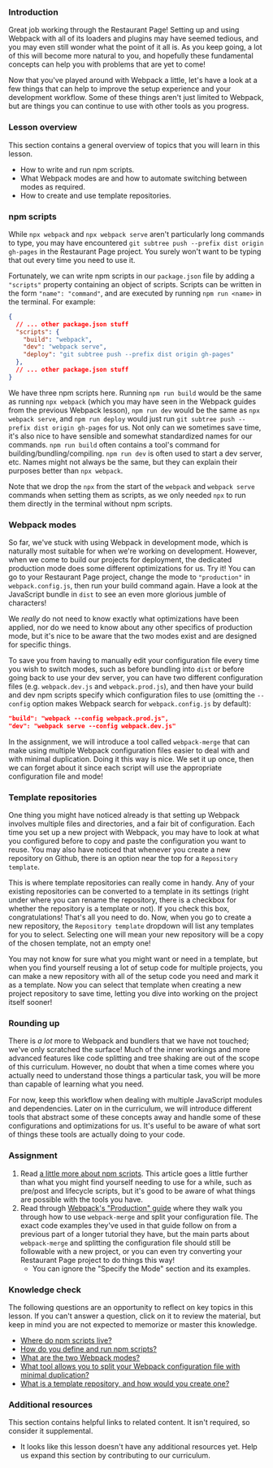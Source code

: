 ### Introduction

Great job working through the Restaurant Page! Setting up and using Webpack with all of its loaders and plugins may have seemed tedious, and you may even still wonder what the point of it all is. As you keep going, a lot of this will become more natural to you, and hopefully these fundamental concepts can help you with problems that are yet to come!

Now that you've played around with Webpack a little, let's have a look at a few things that can help to improve the setup experience and your development workflow. Some of these things aren't just limited to Webpack, but are things you can continue to use with other tools as you progress.

### Lesson overview

This section contains a general overview of topics that you will learn in this lesson.

- How to write and run npm scripts.
- What Webpack modes are and how to automate switching between modes as required.
- How to create and use template repositories.

### npm scripts

While `npx webpack` and `npx webpack serve` aren't particularly long commands to type, you may have encountered `git subtree push --prefix dist origin gh-pages` in the Restaurant Page project. You surely won't want to be typing that out every time you need to use it.

Fortunately, we can write npm scripts in our `package.json` file by adding a `"scripts"` property containing an object of scripts. Scripts can be written in the form `"name": "command"`, and are executed by running `npm run <name>` in the terminal. For example:

```json
{
  // ... other package.json stuff
  "scripts": {
    "build": "webpack",
    "dev": "webpack serve",
    "deploy": "git subtree push --prefix dist origin gh-pages"
  },
  // ... other package.json stuff
}
```

We have three npm scripts here. Running `npm run build` would be the same as running `npx webpack` (which you may have seen in the Webpack guides from the previous Webpack lesson), `npm run dev` would be the same as `npx webpack serve`, and `npm run deploy` would just run `git subtree push --prefix dist origin gh-pages` for us. Not only can we sometimes save time, it's also nice to have sensible and somewhat standardized names for our commands. `npm run build` often contains a tool's command for building/bundling/compiling. `npm run dev` is often used to start a dev server, etc. Names might not always be the same, but they can explain their purposes better than `npx webpack`.

Note that we drop the `npx` from the start of the `webpack` and `webpack serve` commands when setting them as scripts, as we only needed `npx` to run them directly in the terminal without npm scripts.

### Webpack modes

So far, we've stuck with using Webpack in development mode, which is naturally most suitable for when we're working on development. However, when we come to build our projects for deployment, the dedicated production mode does some different optimizations for us. Try it! You can go to your Restaurant Page project, change the mode to `"production"` in `webpack.config.js`, then run your build command again. Have a look at the JavaScript bundle in `dist` to see an even more glorious jumble of characters!

We *really* do not need to know exactly what optimizations have been applied, nor do we need to know about any other specifics of production mode, but it's nice to be aware that the two modes exist and are designed for specific things.

To save you from having to manually edit your configuration file every time you wish to switch modes, such as before bundling into `dist` or before going back to use your dev server, you can have two different configuration files (e.g. `webpack.dev.js` and `webpack.prod.js`), and then have your build and dev npm scripts specify which configuration files to use (omitting the `--config` option makes Webpack search for `webpack.config.js` by default):

```json
"build": "webpack --config webpack.prod.js",
"dev": "webpack serve --config webpack.dev.js"
```

In the assignment, we will introduce a tool called `webpack-merge` that can make using multiple Webpack configuration files easier to deal with and with minimal duplication. Doing it this way is nice. We set it up once, then we can forget about it since each script will use the appropriate configuration file and mode!

### Template repositories

One thing you might have noticed already is that setting up Webpack involves multiple files and directories, and a fair bit of configuration. Each time you set up a new project with Webpack, you may have to look at what you configured before to copy and paste the configuration you want to reuse. You may also have noticed that whenever you create a new repository on Github, there is an option near the top for a `Repository template`.

This is where template repositories can really come in handy. Any of your existing repositories can be converted to a template in its settings (right under where you can rename the repository, there is a checkbox for whether the repository is a template or not). If you check this box, congratulations! That's all you need to do. Now, when you go to create a new repository, the `Repository template` dropdown will list any templates for you to select. Selecting one will mean your new repository will be a copy of the chosen template, not an empty one!

You may not know for sure what you might want or need in a template, but when you find yourself reusing a lot of setup code for multiple projects, you can make a new repository with all of the setup code you need and mark it as a template. Now you can select that template when creating a new project repository to save time, letting you dive into working on the project itself sooner!

### Rounding up

There is *a lot* more to Webpack and bundlers that we have not touched; we've only scratched the surface! Much of the inner workings and more advanced features like code splitting and tree shaking are out of the scope of this curriculum. However, no doubt that when a time comes where you actually need to understand those things a particular task, you will be more than capable of learning what you need.

For now, keep this workflow when dealing with multiple JavaScript modules and dependencies. Later on in the curriculum, we will introduce different tools that abstract some of these concepts away and handle some of these configurations and optimizations for us. It's useful to be aware of what sort of things these tools are actually doing to your code.

### Assignment

<div class="lesson-content__panel" markdown="1">

1. Read [a little more about npm scripts](https://www.knowledgehut.com/blog/web-development/package-json-scripts-node-js). This article goes a little further than what you might find yourself needing to use for a while, such as pre/post and lifecycle scripts, but it's good to be aware of what things are possible with the tools you have.
1. Read through [Webpack's "Production" guide](https://webpack.js.org/guides/production/) where they walk you through how to use `webpack-merge` and split your configuration file. The exact code examples they've used in that guide follow on from a previous part of a longer tutorial they have, but the main parts about `webpack-merge` and splitting the configuration file should still be followable with a new project, or you can even try converting your Restaurant Page project to do things this way!
   - You can ignore the "Specify the Mode" section and its examples.

</div>

### Knowledge check

The following questions are an opportunity to reflect on key topics in this lesson. If you can't answer a question, click on it to review the material, but keep in mind you are not expected to memorize or master this knowledge.

- [Where do npm scripts live?](#npm-scripts)
- [How do you define and run npm scripts?](#npm-scripts)
- [What are the two Webpack modes?](#webpack-modes)
- [What tool allows you to split your Webpack configuration file with minimal duplication?](https://webpack.js.org/guides/production/)
- [What is a template repository, and how would you create one?](https://docs.github.com/en/repositories/creating-and-managing-repositories/creating-a-template-repository)

### Additional resources

This section contains helpful links to related content. It isn't required, so consider it supplemental.

- It looks like this lesson doesn't have any additional resources yet. Help us expand this section by contributing to our curriculum.
